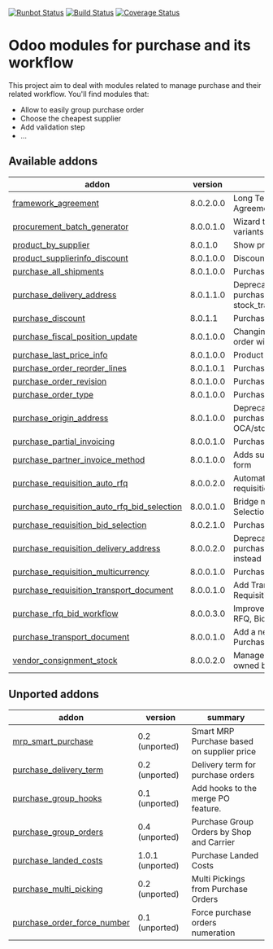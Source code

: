 [![Runbot Status](https://runbot.odoo-community.org/runbot/badge/flat/142/8.0.svg)](https://runbot.odoo-community.org/runbot/repo/github-com-oca-purchase-workflow-142)
[![Build Status](https://travis-ci.org/OCA/purchase-workflow.svg?branch=8.0)](https://travis-ci.org/OCA/purchase-workflow)
[![Coverage Status](https://coveralls.io/repos/OCA/purchase-workflow/badge.png?branch=8.0)](https://coveralls.io/r/OCA/purchase-workflow?branch=8.0)

Odoo modules for purchase and its workflow
==========================================

This project aim to deal with modules related to manage purchase and their related workflow. You'll find modules that:

 - Allow to easily group purchase order
 - Choose the cheapest supplier
 - Add validation step
 - ...

[//]: # (addons)
Available addons
----------------
addon | version | summary
--- | --- | ---
[framework_agreement](framework_agreement/) | 8.0.2.0.0 | Long Term Agreement (or Framework Agreement) for purchases
[procurement_batch_generator](procurement_batch_generator/) | 8.0.0.1.0 | Wizard to create procurements from product variants
[product_by_supplier](product_by_supplier/) | 8.0.1.0 | Show products grouped by suppliers
[product_supplierinfo_discount](product_supplierinfo_discount/) | 8.0.1.0.0 | Discounts in product supplier info
[purchase_all_shipments](purchase_all_shipments/) | 8.0.1.0.0 | Purchase All Shipments
[purchase_delivery_address](purchase_delivery_address/) | 8.0.1.1.0 | Deprecated: install purchase_transport_multi_address and stock_transport_multi_address instead
[purchase_discount](purchase_discount/) | 8.0.1.1 | Purchase order lines with discounts
[purchase_fiscal_position_update](purchase_fiscal_position_update/) | 8.0.1.0.0 | Changing the fiscal position of a purchase order will auto-update purchase order lines
[purchase_last_price_info](purchase_last_price_info/) | 8.0.1.0.0 | Product Last Price Info - Purchase
[purchase_order_reorder_lines](purchase_order_reorder_lines/) | 8.0.1.0.1 | Purchase order lines with sequence number
[purchase_order_revision](purchase_order_revision/) | 8.0.1.0.0 | Purchase order revisions
[purchase_order_type](purchase_order_type/) | 8.0.1.0.0 | Purchase Order Type
[purchase_origin_address](purchase_origin_address/) | 8.0.1.0.0 | Deprecated: use purchase_transport_multi_address from OCA/stock-logistics-transport
[purchase_partial_invoicing](purchase_partial_invoicing/) | 8.0.0.1.0 | Purchase partial invoicing
[purchase_partner_invoice_method](purchase_partner_invoice_method/) | 8.0.1.0.0 | Adds supplier invoicing control on partner form
[purchase_requisition_auto_rfq](purchase_requisition_auto_rfq/) | 8.0.0.2.0 | Automatically create RFQ from a purchase requisition
[purchase_requisition_auto_rfq_bid_selection](purchase_requisition_auto_rfq_bid_selection/) | 8.0.0.1.0 | Bridge module for PR Auto RFQ / Bid Selection
[purchase_requisition_bid_selection](purchase_requisition_bid_selection/) | 8.0.2.1.0 | Purchase Requisition Bid Selection
[purchase_requisition_delivery_address](purchase_requisition_delivery_address/) | 8.0.0.2.0 | Deprecated: install purchase_requisition_transport_multi_address instead
[purchase_requisition_multicurrency](purchase_requisition_multicurrency/) | 8.0.0.1.0 | Purchase Requisition Multicurrency
[purchase_requisition_transport_document](purchase_requisition_transport_document/) | 8.0.0.1.0 | Add Transport Documents to Purchase Requisitions
[purchase_rfq_bid_workflow](purchase_rfq_bid_workflow/) | 8.0.0.3.0 | Improve the purchase workflow to manage RFQ, Bids, and Orders
[purchase_transport_document](purchase_transport_document/) | 8.0.0.1.0 | Add a new Transport Document object in the Purchase Order
[vendor_consignment_stock](vendor_consignment_stock/) | 8.0.0.2.0 | Manage stock in our warehouse that is owned by a vendor

Unported addons
---------------
addon | version | summary
--- | --- | ---
[mrp_smart_purchase](mrp_smart_purchase/) | 0.2 (unported) | Smart MRP Purchase based on supplier price
[purchase_delivery_term](purchase_delivery_term/) | 0.2 (unported) | Delivery term for purchase orders
[purchase_group_hooks](purchase_group_hooks/) | 0.1 (unported) | Add hooks to the merge PO feature.
[purchase_group_orders](purchase_group_orders/) | 0.4 (unported) | Purchase Group Orders by Shop and Carrier
[purchase_landed_costs](purchase_landed_costs/) | 1.0.1 (unported) | Purchase Landed Costs
[purchase_multi_picking](purchase_multi_picking/) | 0.2 (unported) | Multi Pickings from Purchase Orders
[purchase_order_force_number](purchase_order_force_number/) | 0.1 (unported) | Force purchase orders numeration

[//]: # (end addons)
